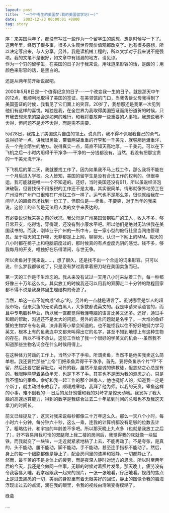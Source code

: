 ```yaml
---
layout: post
title:  "一个中专生的美国梦:我的美国留学记(一)"
date:   2003-12-23 00:00:01 +0800
tag: story
---
```


序：来美国两年了，都没有写过一些作为一个留学生的感想，想是时候写一下了。这两年里，经历了很多事，很多人生观世界观价值观都改变了。也有很多感想，所以决定写出来，与人分享。另外，我是读机械工程的，所以文学对于我来说不是强项。我的文笔不是很好，如文章中有错漏的地方，请见谅。<br/>
作为一个穷的留学生，在美国的日子对于我来说，用味道来形容的话，是酸的；用颜色来形容的话，是黑白的。

还是从两年前开始说起吧。

2000年5月8日是一个值得纪念的日子---一个改变我一生的日子。就是那天中午的12点，我顺利地取得了美国的签证。在美领馆的门口，当我告诉父母我得到了美国签证的时候，我看见了它们面上的笑容。20岁了，我想那还是我第一次见到他们有这样的喜悦。唯独是我，在全世界为我取得美国签证而纷纷道贺的时候，只有我去想未来的路会是如何的难行，和我将要放弃一些重要的人事物。我想说我不舍得，但问题不是舍不舍得，而是需不需要。

5月28日，我踏上了美国这片自由的领土。说真的，我不得不佩服我自己的勇气。说得好听一点，讲我很勇敢，带着两袋重重的行李和一千美元，就够胆远渡重洋，去一个完全陌生的地方。说得真实一点，简直不知天高地厚。一千美元，可以在下飞机之后一小时内用得干干净净---干净的一分钱都没有。当然，我没有把那宝贵的一千美元洗干净。

下飞机后的第二天，我就要找工作了。因为如果我不马上找工作，那么我将不能在一个月后进入学校。众人皆知，美国的留学生是没有合法工作的权利的。但很幸运，我可能就是唯一一个不知道的。还好，当时美国还没有911，所以虽说经济泡沫破裂，但要找份不用报税的工作还不是太难。其实很简单，情形就像外地劳工在广州没有广州户口很难在广州找工作一样了。运气也不是那么差，很快就给我在一间华人的超级市场找到一份工了。但职位是---卖鱼。不要笑，对于当年的我来说，这份工的辛苦是无法用人类的文字来表达的。

有必要说说我来美之前的状况。我父母是广州某国营钢铁厂的工人，收入不多，够日常开支，吃得饱，穿得暖，还没有到小康水平吧。所以他们是绝对无法供我在美国读书的。而我，刚毕业于广州的一所中专，在一家小型的旅行社里当网络管理员。至于每天的工作嘛，无非都是上上网，聊聊天，认识一下网上的MM。每天的八小时都在椅子上和电脑前度过的，那时候真的有点虚度光阴的感觉。钱不多，够我每月的开支，唯独好在乐得清闲，与世无争。

所以卖鱼对于我来说......，想了很久，还是找不出一个合适的词来形容。只可以说，什么梦我都做过了，只是没有梦过我拿着把刀站在美国卖鱼而已。

第一天的工作是毕生难忘的。我从来没有试过一天用八小时来站着工作，每一秒都好像三十万年这么久。其实放工的时候我还可以用我的双脚走二十分钟的路程回家都不得不说是我身体里生理结构的奇迹了。

当然，单这一点不能构成“难忘”的。另外的一点就是语言了。虽说哪里是华人的超级市场，但来买鱼的无论黄白黑人，大多数都说英文的。我是申请来读语言的，而且中专电脑科毕业，所以我一直都觉得我懂电脑的语言比英文还多。还好，通过手和眼的帮助，沟通还不是太大的问题。另外的语言问题就是名字了。一大堆的鱼虾蟹的生物学专有名词，决非我等小辈会知道的。也不能怪我以往不好好地努力学习英文，根本上有的鱼我连中文都未叫得出它的名字，甚至不知到地球上有这种生物的存在。所以不得不承认，这份工作给了我一个很好的学英文的机会---虽然我不知道那些生物名词会在什么时候用得上。

在这种体力劳动的工作上，当然少不了手啦。所谓卖鱼，当然不是他买我卖这么简单啦。我还要忙那些“上帝”们把条鱼弄得干干净净。首先，要将条鱼杀个片“甲”不留，然后还要它肠穿肚烂。可怜的我，虽然不是虔诚的佛教徒，但慈悲之心总是有的。我眼睁睁望着条鱼半天，也是下不了手。其实也不是因为我的测忍之心，只是我不懂如何宰鱼。幸好和我一起工作的那个越南人，他也挺好人的，知道我一定是个新丁，就主动过来教我了。顺理成章地，我拜了他为师。以我的天资，宰鱼这样的小事，难不倒我的---日后的龙虾螃蟹和我的对峙才是惊天动地。我发挥了我大脑的高速运算能力，得到的数字是我综合过去二十年拿到时间的总和也不及我这天拿刀的时间长。

前文已经提及了，这天对我来说每秒都像三十万年这么久。那么一天八个小时，每小时六十分钟，每分钟六十秒，这么一乘，连我的计算机都没有足够的位数去计了。粗略估计，和宇宙的年龄差不多吧。所以那天晚上九点多（也就是我放工之后了），好不容易用我可怜的双腿爬上我二楼的房间后，我觉得我的床就像一块磁铁，而我就变了一块铁，一走近就紧紧地粘了上去，不能再动了。不是夸张，是真的，头不能动，腰不能动，脚不能动，手不能动，甚至连手指都不能动了。然后，身上的每一个细胞都像是静止了，配合房间里的漆黑和寂静，一切都静止了。<br/>
然而，最辛苦的不是身体上的疲劳，而是夜深人静时对远方的思念。所以时至两年后的今天，我还是会做同一件事，无聊的时候对着照片发呆。那天晚上，疲劳没有令我容易入睡。我拿起跟我一起来的照片，一张一张地看，仔细地看。视线的焦点上是过去熟悉的一切，美丽的身影里有着无限美好的回忆，静止的图像令我的脑海浮现出过去的点滴，滴在我的眼里，令我的视线由清晰变得模糊了。<br/>

碌葛

....